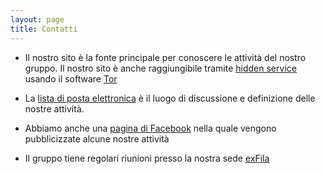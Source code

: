 ```yaml
---
layout: page
title: Contatti
---
```


* Il nostro sito è la fonte principale per conoscere le attività del nostro gruppo.
Il nostro sito è anche raggiungibile tramite [hidden service](http://nwyv26hysdlju424.onion/) usando il software [Tor](https://www.torproject.org)

* La [lista di posta elettronica](http://ml.ninux.org/mailman/listinfo/firenze) è il luogo di discussione e definizione delle nostre attività.

* Abbiamo anche una [pagina di Facebook](https://www.facebook.com/ninuxfirenze) nella quale vengono pubblicizzate alcune nostre attività
* Il gruppo tiene regolari riunioni presso la nostra sede [exFila](http://www.exfila.it)
